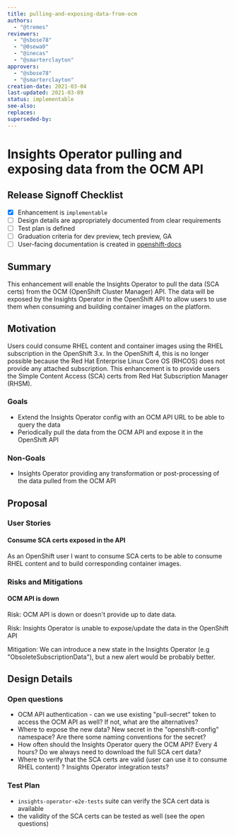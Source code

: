 ```yaml
---
title: pulling-and-exposing-data-from-ocm
authors:
  - "@tremes"
reviewers:
  - "@sbose78"
  - "@0sewa0"
  - "@inecas"
  - "@smarterclayton"
approvers:
  - "@sbose78"
  - "@smarterclayton"
creation-date: 2021-03-04
last-updated: 2021-03-09
status: implementable
see-also:
replaces:
superseded-by:
---
```


# Insights Operator pulling and exposing data from the OCM API

## Release Signoff Checklist

- [x] Enhancement is `implementable`
- [ ] Design details are appropriately documented from clear requirements
- [ ] Test plan is defined
- [ ] Graduation criteria for dev preview, tech preview, GA
- [ ] User-facing documentation is created in [openshift-docs](https://github.com/openshift/openshift-docs/)

## Summary

This enhancement will enable the Insights Operator to pull the data (SCA certs)
from the OCM (OpenShift Cluster Manager) API. The data will be exposed by the Insights Operator
in the OpenShift API to allow users to use them when consuming and building container images
on the platform.

## Motivation

Users could consume RHEL content and container images using the RHEL subscription in the OpenShift 3.x.
In the OpenShift 4, this is no longer possible because the Red Hat Enterprise Linux Core OS (RHCOS) does not
provide any attached subscription. This enhancement is to provide users the Simple Content Access (SCA) certs
from Red Hat Subscription Manager (RHSM).

### Goals

- Extend the Insights Operator config with an OCM API URL to be able to query the data
- Periodically pull the data from the OCM API and expose it in the OpenShift API

### Non-Goals

- Insights Operator providing any transformation or post-processing of the data pulled
  from the OCM API

## Proposal

### User Stories

#### Consume SCA certs exposed in the API

As an OpenShift user
I want to consume SCA certs to be able to consume RHEL content and to build
corresponding container images.

### Risks and Mitigations

#### OCM API is down

Risk: OCM API is down or doesn't provide up to date data.

Risk: Insights Operator is unable to expose/update the data in the OpenShift API

Mitigation: We can introduce a new state in the Insights Operator (e.g "ObsoleteSubscriptionData"), but a new alert would be probably better.  

## Design Details

### Open questions
- OCM API authentication - can we use existing "pull-secret" token to access the OCM API as well? If not, what are the alternatives?
- Where to expose the new data? New secret in the "openshift-config" namespace? Are there some naming conventions for the secret?
- How often should the Insights Operator query the OCM API? Every 4 hours? Do we always need to download the full SCA cert data?
- Where to verify that the SCA certs are valid (user can use it to consume RHEL content) ? Insights Operator integration tests?

### Test Plan

- `insights-operator-e2e-tests` suite can verify the SCA cert data
  is available
- the validity of the SCA certs can be tested as well (see the open questions)